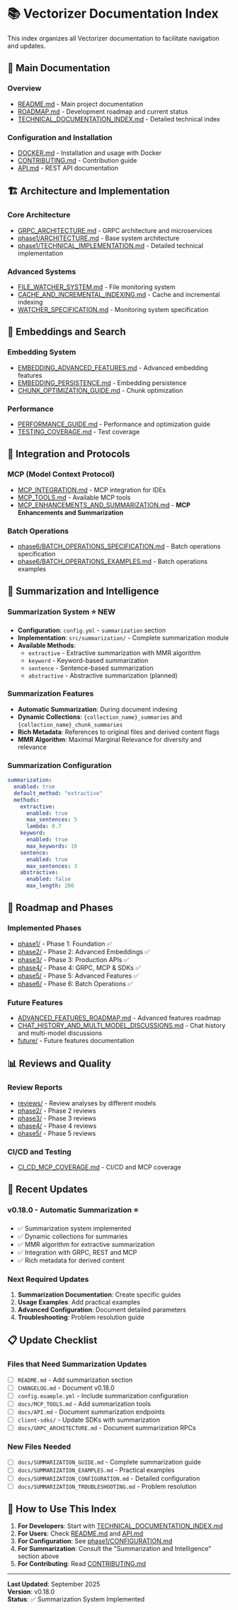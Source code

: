 # 📚 Vectorizer Documentation Index

This index organizes all Vectorizer documentation to facilitate navigation and updates.

## 🎯 **Main Documentation**

### **Overview**
- [README.md](../README.md) - Main project documentation
- [ROADMAP.md](ROADMAP.md) - Development roadmap and current status
- [TECHNICAL_DOCUMENTATION_INDEX.md](TECHNICAL_DOCUMENTATION_INDEX.md) - Detailed technical index

### **Configuration and Installation**
- [DOCKER.md](DOCKER.md) - Installation and usage with Docker
- [CONTRIBUTING.md](CONTRIBUTING.md) - Contribution guide
- [API.md](API.md) - REST API documentation

## 🏗️ **Architecture and Implementation**

### **Core Architecture**
- [GRPC_ARCHITECTURE.md](GRPC_ARCHITECTURE.md) - GRPC architecture and microservices
- [phase1/ARCHITECTURE.md](phase1/ARCHITECTURE.md) - Base system architecture
- [phase1/TECHNICAL_IMPLEMENTATION.md](phase1/TECHNICAL_IMPLEMENTATION.md) - Detailed technical implementation

### **Advanced Systems**
- [FILE_WATCHER_SYSTEM.md](FILE_WATCHER_SYSTEM.md) - File monitoring system
- [CACHE_AND_INCREMENTAL_INDEXING.md](CACHE_AND_INCREMENTAL_INDEXING.md) - Cache and incremental indexing
- [WATCHER_SPECIFICATION.md](WATCHER_SPECIFICATION.md) - Monitoring system specification

## 🧠 **Embeddings and Search**

### **Embedding System**
- [EMBEDDING_ADVANCED_FEATURES.md](EMBEDDING_ADVANCED_FEATURES.md) - Advanced embedding features
- [EMBEDDING_PERSISTENCE.md](EMBEDDING_PERSISTENCE.md) - Embedding persistence
- [CHUNK_OPTIMIZATION_GUIDE.md](CHUNK_OPTIMIZATION_GUIDE.md) - Chunk optimization

### **Performance**
- [PERFORMANCE_GUIDE.md](PERFORMANCE_GUIDE.md) - Performance and optimization guide
- [TESTING_COVERAGE.md](TESTING_COVERAGE.md) - Test coverage

## 🔧 **Integration and Protocols**

### **MCP (Model Context Protocol)**
- [MCP_INTEGRATION.md](MCP_INTEGRATION.md) - MCP integration for IDEs
- [MCP_TOOLS.md](MCP_TOOLS.md) - Available MCP tools
- [MCP_ENHANCEMENTS_AND_SUMMARIZATION.md](MCP_ENHANCEMENTS_AND_SUMMARIZATION.md) - **MCP Enhancements and Summarization**

### **Batch Operations**
- [phase6/BATCH_OPERATIONS_SPECIFICATION.md](phase6/BATCH_OPERATIONS_SPECIFICATION.md) - Batch operations specification
- [phase6/BATCH_OPERATIONS_EXAMPLES.md](phase6/BATCH_OPERATIONS_EXAMPLES.md) - Batch operations examples

## 📝 **Summarization and Intelligence**

### **Summarization System** ⭐ **NEW**
- **Configuration**: `config.yml` - `summarization` section
- **Implementation**: `src/summarization/` - Complete summarization module
- **Available Methods**:
  - `extractive` - Extractive summarization with MMR algorithm
  - `keyword` - Keyword-based summarization
  - `sentence` - Sentence-based summarization
  - `abstractive` - Abstractive summarization (planned)

### **Summarization Features**
- **Automatic Summarization**: During document indexing
- **Dynamic Collections**: `{collection_name}_summaries` and `{collection_name}_chunk_summaries`
- **Rich Metadata**: References to original files and derived content flags
- **MMR Algorithm**: Maximal Marginal Relevance for diversity and relevance

### **Summarization Configuration**
```yaml
summarization:
  enabled: true
  default_method: "extractive"
  methods:
    extractive:
      enabled: true
      max_sentences: 5
      lambda: 0.7
    keyword:
      enabled: true
      max_keywords: 10
    sentence:
      enabled: true
      max_sentences: 3
    abstractive:
      enabled: false
      max_length: 200
```

## 🚀 **Roadmap and Phases**

### **Implemented Phases**
- [phase1/](phase1/) - Phase 1: Foundation ✅
- [phase2/](phase2/) - Phase 2: Advanced Embeddings ✅
- [phase3/](phase3/) - Phase 3: Production APIs ✅
- [phase4/](phase4/) - Phase 4: GRPC, MCP & SDKs ✅
- [phase5/](phase5/) - Phase 5: Advanced Features ✅
- [phase6/](phase6/) - Phase 6: Batch Operations ✅

### **Future Features**
- [ADVANCED_FEATURES_ROADMAP.md](ADVANCED_FEATURES_ROADMAP.md) - Advanced features roadmap
- [CHAT_HISTORY_AND_MULTI_MODEL_DISCUSSIONS.md](CHAT_HISTORY_AND_MULTI_MODEL_DISCUSSIONS.md) - Chat history and multi-model discussions
- [future/](future/) - Future features documentation

## 📊 **Reviews and Quality**

### **Review Reports**
- [reviews/](reviews/) - Review analyses by different models
- [phase2/](phase2/) - Phase 2 reviews
- [phase3/](phase3/) - Phase 3 reviews
- [phase4/](phase4/) - Phase 4 reviews
- [phase5/](phase5/) - Phase 5 reviews

### **CI/CD and Testing**
- [CI_CD_MCP_COVERAGE.md](CI_CD_MCP_COVERAGE.md) - CI/CD and MCP coverage

## 🔄 **Recent Updates**

### **v0.18.0 - Automatic Summarization** ⭐
- ✅ Summarization system implemented
- ✅ Dynamic collections for summaries
- ✅ MMR algorithm for extractive summarization
- ✅ Integration with GRPC, REST and MCP
- ✅ Rich metadata for derived content

### **Next Required Updates**
1. **Summarization Documentation**: Create specific guides
2. **Usage Examples**: Add practical examples
3. **Advanced Configuration**: Document detailed parameters
4. **Troubleshooting**: Problem resolution guide

## 📋 **Update Checklist**

### **Files that Need Summarization Updates**
- [ ] `README.md` - Add summarization section
- [ ] `CHANGELOG.md` - Document v0.18.0
- [ ] `config.example.yml` - Include summarization configuration
- [ ] `docs/MCP_TOOLS.md` - Add summarization tools
- [ ] `docs/API.md` - Document summarization endpoints
- [ ] `client-sdks/` - Update SDKs with summarization
- [ ] `docs/GRPC_ARCHITECTURE.md` - Document summarization RPCs

### **New Files Needed**
- [ ] `docs/SUMMARIZATION_GUIDE.md` - Complete summarization guide
- [ ] `docs/SUMMARIZATION_EXAMPLES.md` - Practical examples
- [ ] `docs/SUMMARIZATION_CONFIGURATION.md` - Detailed configuration
- [ ] `docs/SUMMARIZATION_TROUBLESHOOTING.md` - Problem resolution

## 🎯 **How to Use This Index**

1. **For Developers**: Start with [TECHNICAL_DOCUMENTATION_INDEX.md](TECHNICAL_DOCUMENTATION_INDEX.md)
2. **For Users**: Check [README.md](../README.md) and [API.md](API.md)
3. **For Configuration**: See [phase1/CONFIGURATION.md](phase1/CONFIGURATION.md)
4. **For Summarization**: Consult the "Summarization and Intelligence" section above
5. **For Contributing**: Read [CONTRIBUTING.md](CONTRIBUTING.md)

---

**Last Updated**: September 2025  
**Version**: v0.18.0  
**Status**: ✅ Summarization System Implemented
